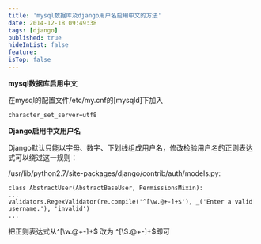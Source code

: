 ```yaml
---
title: 'mysql数据库及django用户名启用中文的方法'
date: 2014-12-18 09:49:38
tags: [django]
published: true
hideInList: false
feature: 
isTop: false
---
```


**mysql数据库启用中文**

在mysql的配置文件/etc/my.cnf的\[mysqld\]下加入

    character_set_server=utf8
    

**Django启用中文用户名**

Django默认只能以字母、数字、下划线组成用户名，修改检验用户名的正则表达式可以绕过这一规则：

/usr/lib/python2.7/site-packages/django/contrib/auth/models.py:

    class AbstractUser(AbstractBaseUser, PermissionsMixin):
    ...
    validators.RegexValidator(re.compile('^[\w.@+-]+$'), _('Enter a valid username.'), 'invalid')
    ...
    

把正则表达式从^\[\\w.@+-\]+$ 改为 ^\[\\S.@+-\]+$即可